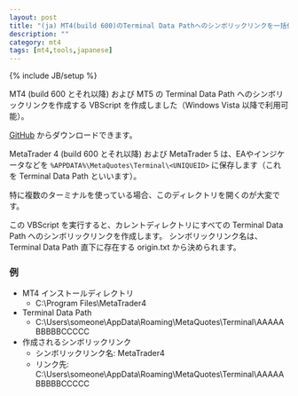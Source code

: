 ```yaml
---
layout: post
title: "(ja) MT4(build 600)のTerminal Data Pathへのシンボリックリンクを一括作成するVBScript"
description: ""
category: mt4
tags: [mt4,tools,japanese]
---
```

{% include JB/setup %}

MT4 (build 600 とそれ以降) および MT5 の Terminal Data Path へのシンボリックリンクを作成する VBScript を作成しました（Windows Vista 以降で利用可能）。

[GitHub](https://github.com/micclly/mt4-tools/blob/master/make-symlinks-to-terminal-data-path.vbs) からダウンロードできます。

MetaTrader 4 (build 600 とそれ以降) および MetaTrader 5 は、EAやインジケータなどを ``%APPDATA%\MetaQuotes\Terminal\<UNIQUEID>`` に保存します（これを Terminal Data Path といいます）。

特に複数のターミナルを使っている場合、このディレクトリを開くのが大変です。

この VBScript を実行すると、カレントディレクトリにすべての Terminal Data Path へのシンボリックリンクを作成します。
シンボリックリンク名は、Terminal Data Path 直下に存在する origin.txt から決められます。

### 例

- MT4 インストールディレクトリ
    - C:\Program Files\MetaTrader4
- Terminal Data Path
    - C:\Users\someone\AppData\Roaming\MetaQuotes\Terminal\AAAAABBBBBCCCCC
- 作成されるシンボリックリンク
    - シンボリックリンク名: MetaTrader4
    - リンク先: C:\Users\someone\AppData\Roaming\MetaQuotes\Terminal\AAAAABBBBBCCCCC 
